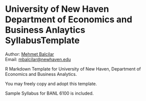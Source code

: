 # University of New Haven Department of Economics and Business Anlaytics SyllabusTemplate

Author: [Mehmet Balcilar](www.mbalcilar.net) <br/>
Email: mbalcilar@newhaven.edu

R Markdown Template for University of New Haven, Department of Economics and Business Analytics.

You may freely copy and adopt this template.

Sample Syllabus for BANL 6100 is included.


